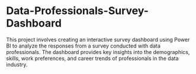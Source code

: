 # Data-Professionals-Survey-Dashboard
This project involves creating an interactive survey dashboard using Power BI to analyze the responses from a survey conducted with data professionals. The dashboard provides key insights into the demographics, skills, work preferences, and career trends of professionals in the data industry.
